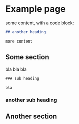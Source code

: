 # Example page

some content, with a code block:

```markdown
## another heading

more content
```

## Some section

bla bla
bla

```
### sub heading

bla
```

### another sub heading

## Another section